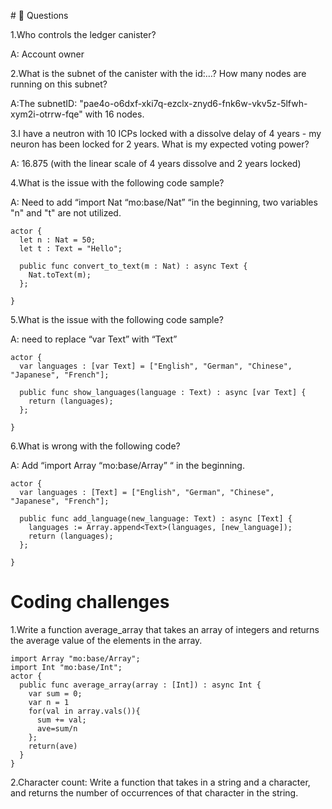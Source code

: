  #<a id="questions"> 🙋 Questions </a>

1.Who controls the ledger canister?

A: Account owner

2.What is the subnet of the canister with the id:…? How many nodes are running on this subnet?

A:The subnetID: "pae4o-o6dxf-xki7q-ezclx-znyd6-fnk6w-vkv5z-5lfwh-xym2i-otrrw-fqe"  with 16 nodes.

3.I have a neutron with 10 ICPs locked with a dissolve delay of 4 years - my neuron has been locked for 2 years. What is my expected voting power?

A: 16.875 (with the linear scale of 4 years dissolve and 2 years locked)

4.What is the issue with the following code sample? 

A:  Need to add “import Nat “mo:base/Nat” “in the beginning, two variables "n" and "t" are not utilized.
```
actor {
  let n : Nat = 50;
  let t : Text = "Hello";

  public func convert_to_text(m : Nat) : async Text {
    Nat.toText(m);
  };
 
}
```
5.What is the issue with the following code sample? 

A: need to replace “var Text” with “Text”
```
actor {
  var languages : [var Text] = ["English", "German", "Chinese", "Japanese", "French"];

  public func show_languages(language : Text) : async [var Text] {
    return (languages);
  };
 
}
```
6.What is wrong with the following code?

A: Add “import Array “mo:base/Array” “ in the beginning.
```
actor {
  var languages : [Text] = ["English", "German", "Chinese", "Japanese", "French"];

  public func add_language(new_language: Text) : async [Text] {
    languages := Array.append<Text>(languages, [new_language]);
    return (languages);
  };
 
}
```

# <a id="coding-challenges"> Coding challenges </a>

1.Write a function average_array that takes an array of integers and returns the average value of the elements in the array.
```
import Array "mo:base/Array";
import Int "mo:base/Int";
actor {
  public func average_array(array : [Int]) : async Int {
    var sum = 0;
    var n = 1
    for(val in array.vals()){
      sum += val;
      ave=sum/n
    };
    return(ave)
  }
}
```
2.Character count: Write a function that takes in a string and a character, and returns the number of occurrences of that character in the string.
```

``` 
